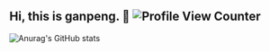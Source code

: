## Hi, this is ganpeng. :wave: ![Profile View Counter](https://komarev.com/ghpvc/?username=gp0119)

![Anurag's GitHub stats](https://github-readme-stats.vercel.app/api?username=gp0119&show_icons=true&theme=onedark)

<!--
**gp0119/gp0119** is a ✨ _special_ ✨ repository because its `README.md` (this file) appears on your GitHub profile.

Here are some ideas to get you started:

- 🔭 I’m currently working on ...
- 🌱 I’m currently learning ...
- 👯 I’m looking to collaborate on ...
- 🤔 I’m looking for help with ...
- 💬 Ask me about ...
- 📫 How to reach me: ...
- 😄 Pronouns: ...
- ⚡ Fun fact: ...
-->
